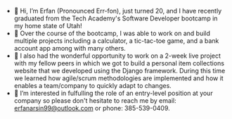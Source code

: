 - 👋 Hi, I’m Erfan (Pronounced Err-fon), just turned 20, and I have recently graduated from the Tech Academy's Software Developer bootcamp in my home state of Utah!
- 🌱 Over the course of the bootcamp, I was able to work on and build multiple projects including a calculator, a tic-tac-toe game, and a bank account app among with many others.
- 💞️ I also had the wonderful opportunity to work on a 2-week live project with my fellow peers in which we got to build a personal item collections website that we developed using the Django framework. During this time we learned how agile/scrum methodologies are implemented and how it enables a team/company to quickly adapt to changes.
- 👀 I’m interested in fulfulling the role of an entry-level position at your company so please don't hesitate to reach me by email: erfanarsin99@outlook.com or phone: 385-539-0409.
